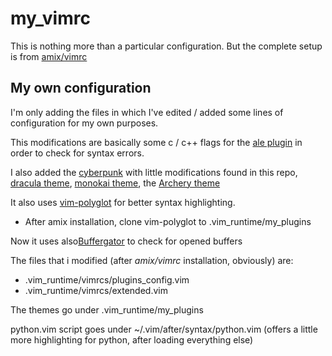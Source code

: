 # my_vimrc

This is nothing more than a particular configuration.
But the complete setup is from [amix/vimrc](https://github.com/amix/vimrc)

## My own configuration
I'm only adding the files in which I've edited / added some lines of configuration for my own purposes.

This modifications are basically some c / c++ flags for the [ale plugin](https://github.com/w0rp/ale) in order to check for syntax errors.

I also added the [cyberpunk](https://github.com/Roboron3042/Cyberpunk-Neon) with little modifications found in this repo, [dracula theme](https://github.com/dracula/vim), [monokai theme](https://github.com/sickill/vim-monokai), the [Archery theme](https://github.com/Badacadabra/vim-archery)

It also uses [vim-polyglot](https://github.com/sheerun/vim-polyglot) for better syntax highlighting.
- After amix installation, clone vim-polyglot to .vim_runtime/my_plugins

Now it uses also[Buffergator](https://github.com/jeetsukumaran/vim-buffergator/) to check for opened buffers

The files that i modified (after _amix/vimrc_ installation, obviously) are:
- .vim_runtime/vimrcs/plugins_config.vim
- .vim_runtime/vimrcs/extended.vim

The themes go under .vim_runtime/my_plugins

python.vim script goes under ~/.vim/after/syntax/python.vim
(offers a little more highlighting for python, after loading everything else)

